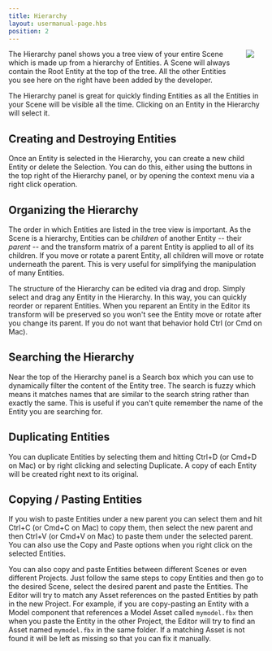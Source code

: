 ```yaml
---
title: Hierarchy
layout: usermanual-page.hbs
position: 2
---
```


<img loading="lazy" src="/images/user-manual/editor/hierarchy.png" style="float: right; padding: 20px; padding-top: 0px;" />

The Hierarchy panel shows you a tree view of your entire Scene which is made up from a hierarchy of Entities. A Scene will always contain the Root Entity at the top of the tree. All the other Entities you see here on the right have been added by the developer.

The Hierarchy panel is great for quickly finding Entities as all the Entities in your Scene will be visible all the time. Clicking on an Entity in the Hierarchy will select it.

## Creating and Destroying Entities

Once an Entity is selected in the Hierarchy, you can create a new child Entity or delete the Selection. You can do this, either using the buttons in the top right of the Hierarchy panel, or by opening the context menu via a right click operation.

## Organizing the Hierarchy

The order in which Entities are listed in the tree view is important. As the Scene is a hierarchy, Entities can be *children* of another Entity -- their *parent* -- and the transform matrix of a parent Entity is applied to all of its children. If you move or rotate a parent Entity, all children will move or rotate underneath the parent. This is very useful for simplifying the manipulation of many Entities.

The structure of the Hierarchy can be edited via drag and drop. Simply select and drag any Entity in the Hierarchy. In this way, you can quickly reorder or reparent Entities. When you reparent an Entity in the Editor its transform will be preserved so you won't see the Entity move or rotate after you change its parent. If you do not want that behavior hold Ctrl (or Cmd on Mac).

## Searching the Hierarchy

Near the top of the Hierarchy panel is a Search box which you can use to dynamically filter the content of the Entity tree. The search is fuzzy which means it matches names that are similar to the search string rather than exactly the same. This is useful if you can't quite remember the name of the Entity you are searching for.

## Duplicating Entities

You can duplicate Entities by selecting them and hitting Ctrl+D (or Cmd+D on Mac) or by right clicking and selecting Duplicate. A copy of each Entity will be created right next to its original.

## Copying / Pasting Entities

If you wish to paste Entities under a new parent you can select them and hit Ctrl+C (or Cmd+C on Mac) to copy them, then select the new parent and then Ctrl+V (or Cmd+V on Mac) to paste them under the selected parent. You can also use the Copy and Paste options when you right click on the selected Entities.

You can also copy and paste Entities between different Scenes or even different Projects. Just follow the same steps to copy Entities and then go to the desired Scene, select the desired parent and paste the Entities. The Editor will try to match any Asset references on the pasted Entities by path in the new Project. For example, if you are copy-pasting an Entity with a Model component that references a Model Asset called `mymodel.fbx` then when you paste the Entity in the other Project, the Editor will try to find an Asset named `mymodel.fbx` in the same folder. If a matching Asset is not found it will be left as missing so that you can fix it manually.
